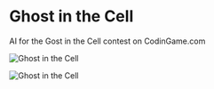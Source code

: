 # Ghost in the Cell
AI for the Gost in the Cell contest on CodinGame.com

![Ghost in the Cell](https://static.codingame.com/servlet/fileservlet?id=9417222713727)

![Ghost in the Cell](https://nosnosnosnos.github.io/images/GhostInTheCell.png)
